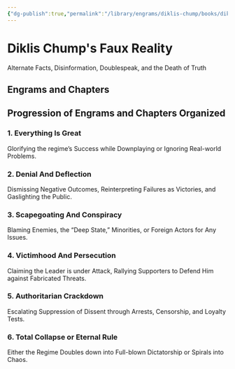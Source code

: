 ```yaml
---
{"dg-publish":true,"permalink":"/library/engrams/diklis-chump/books/diklis-chump-s-faux-reality/","tags":["Pen/Malcolm-Little-King","DC/Theft"]}
---
```


# Diklis Chump's Faux Reality
Alternate Facts, Disinformation, Doublespeak, and the Death of Truth
## Engrams and Chapters

## Progression of Engrams and Chapters Organized
### 1. Everything Is Great
Glorifying the regime’s Success while Downplaying or Ignoring Real-world Problems.

### 2. Denial And Deflection
Dismissing Negative Outcomes, Reinterpreting Failures as Victories, and Gaslighting the Public.

### 3. Scapegoating And Conspiracy
Blaming Enemies, the “Deep State,” Minorities, or Foreign Actors for Any Issues.

### 4. Victimhood And Persecution
Claiming the Leader is under Attack, Rallying Supporters to Defend Him against Fabricated Threats.

### 5. Authoritarian Crackdown
Escalating Suppression of Dissent through Arrests, Censorship, and Loyalty Tests.

### 6. Total Collapse or Eternal Rule
Either the Regime Doubles down into Full-blown Dictatorship or Spirals into Chaos.

